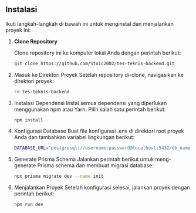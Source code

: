 ## Instalasi

Ikuti langkah-langkah di bawah ini untuk menginstal dan menjalankan proyek ini:

1. **Clone Repository**

   Clone repository ini ke komputer lokal Anda dengan perintah berikut:

   ```bash
   git clone https://github.com/Stoic2002/tes-teknis-backend.git
   ```

2.	Masuk ke Direktori Proyek
    Setelah repository di-clone, navigasikan ke direktori proyek:
    
    ```bash
    cd tes-teknis-backend
    ```

3.	Instalasi Dependensi
    Instal semua dependensi yang diperlukan menggunakan npm atau Yarn. Pilih salah satu perintah berikut:

    ```bash
    npm install
    ```

4.	Konfigurasi Database
    Buat file konfigurasi .env di direktori root proyek Anda dan tambahkan variabel lingkungan berikut:

    ```bash
    DATABASE_URL="postgresql://username:password@localhost:5432/db_name"
     ```

5.	Generate Prisma Schema
    Jalankan perintah berikut untuk meng-generate Prisma schema dan membuat migrasi database:

    ```bash
    npx prisma migrate dev --name init
    ```

6.	Menjalankan Proyek
    Setelah konfigurasi selesai, jalankan proyek dengan perintah berikut:

    ```bash
    npm run dev
    ```
